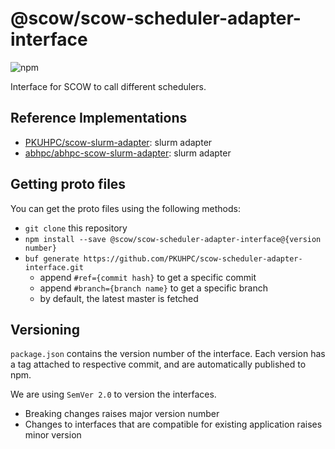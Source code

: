 # @scow/scow-scheduler-adapter-interface

![npm](https://img.shields.io/npm/v/@scow/scow-scheduler-adapter-interface?label=API)

Interface for SCOW to call different schedulers. 

## Reference Implementations 

- [PKUHPC/scow-slurm-adapter](https://github.com/PKUHPC/scow-slurm-adapter): slurm adapter
- [abhpc/abhpc-scow-slurm-adapter](https://github.com/abhpc/abhpc-scow-slurm-adapter): slurm adapter

## Getting proto files

You can get the proto files using the following methods:

- `git clone` this repository
- `npm install --save @scow/scow-scheduler-adapter-interface@{version number}`
- `buf generate https://github.com/PKUHPC/scow-scheduler-adapter-interface.git`
  - append `#ref={commit hash}` to get a specific commit
  - append `#branch={branch name}` to get a specific branch
  - by default, the latest master is fetched

## Versioning

`package.json` contains the version number of the interface. Each version has a tag attached to respective commit, and are automatically published to npm.

We are using `SemVer 2.0` to version the interfaces.

- Breaking changes raises major version number
- Changes to interfaces that are compatible for existing application raises minor version


